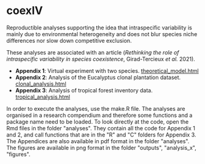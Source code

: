# coexIV

Reproductible analyses supporting the idea that intraspecific variability is mainly due to environmental heterogeneity and does not blur species niche differences nor slow down competitive exclusion.

These analyses are associated with an article (*Rethinking the role of intraspecific variability in species coexistence*, Girad-Tercieux *et al.* 2021).

- **Appendix 1**: Virtual experiment with two species. [theoretical_model.html](https://camillegirardtercieux.github.io/coexIV/theoretical_model.html)
- **Appendix 2**: Analysis of the Eucalyptus clonal plantation dataset. [clonal_analysis.html](https://camillegirardtercieux.github.io/coexIV/clonal_analysis.html)
- **Appendix 3**: Analysis of tropical forest inventory data. [tropical_analysis.html](https://camillegirardtercieux.github.io/coexIV/tropical_analysis.html)

In order to execute the analyses, use the make.R file. The analyses are organised in a research compendium and therefore some functions and a package name need to be loaded.
To look directly at the code, open the Rmd files in the folder "analyses". They contain all the code for Appendix 1 and 2, and call functions that are in the "R" and "C" folders for Appendix 3.
The Appendices are also available in pdf format in the folder "analyses".
The figures are available in png format in the folder "outputs", "analysis_x", "figures".